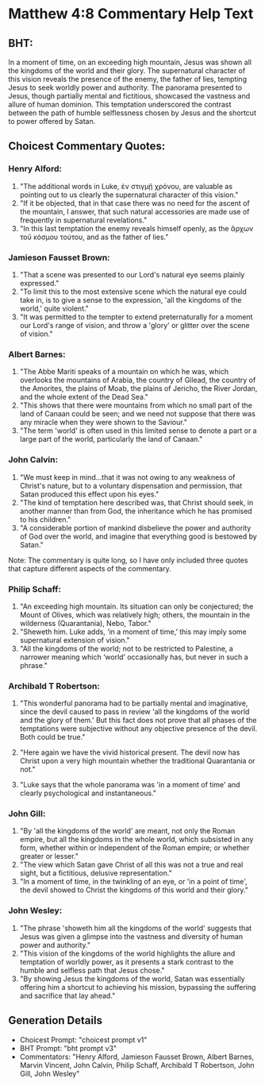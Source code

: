 # Matthew 4:8 Commentary Help Text

## BHT:
In a moment of time, on an exceeding high mountain, Jesus was shown all the kingdoms of the world and their glory. The supernatural character of this vision reveals the presence of the enemy, the father of lies, tempting Jesus to seek worldly power and authority. The panorama presented to Jesus, though partially mental and fictitious, showcased the vastness and allure of human dominion. This temptation underscored the contrast between the path of humble selflessness chosen by Jesus and the shortcut to power offered by Satan.

## Choicest Commentary Quotes:
### Henry Alford:
1. "The additional words in Luke, ἐν στιγμῇ χρόνου, are valuable as pointing out to us clearly the supernatural character of this vision."
2. "If it be objected, that in that case there was no need for the ascent of the mountain, I answer, that such natural accessories are made use of frequently in supernatural revelations."
3. "In this last temptation the enemy reveals himself openly, as the ἄρχων τοῦ κόσμου τούτου, and as the father of lies."

### Jamieson Fausset Brown:
1. "That a scene was presented to our Lord's natural eye seems plainly expressed."
2. "To limit this to the most extensive scene which the natural eye could take in, is to give a sense to the expression, 'all the kingdoms of the world,' quite violent."
3. "It was permitted to the tempter to extend preternaturally for a moment our Lord's range of vision, and throw a 'glory' or glitter over the scene of vision."

### Albert Barnes:
1. "The Abbe Mariti speaks of a mountain on which he was, which overlooks the mountains of Arabia, the country of Gilead, the country of the Amorites, the plains of Moab, the plains of Jericho, the River Jordan, and the whole extent of the Dead Sea." 
2. "This shows that there were mountains from which no small part of the land of Canaan could be seen; and we need not suppose that there was any miracle when they were shown to the Saviour." 
3. "The term 'world' is often used in this limited sense to denote a part or a large part of the world, particularly the land of Canaan."

### John Calvin:
1. "We must keep in mind...that it was not owing to any weakness of Christ's nature, but to a voluntary dispensation and permission, that Satan produced this effect upon his eyes."
2. "The kind of temptation here described was, that Christ should seek, in another manner than from God, the inheritance which he has promised to his children."
3. "A considerable portion of mankind disbelieve the power and authority of God over the world, and imagine that everything good is bestowed by Satan."

Note: The commentary is quite long, so I have only included three quotes that capture different aspects of the commentary.

### Philip Schaff:
1. "An exceeding high mountain. Its situation can only be conjectured; the Mount of Olives, which was relatively high; others, the mountain in the wilderness (Quarantania), Nebo, Tabor."
2. "Sheweth him. Luke adds, ‘in a moment of time,’ this may imply some supernatural extension of vision."
3. "All the kingdoms of the world; not to be restricted to Palestine, a narrower meaning which ‘world’ occasionally has, but never in such a phrase."

### Archibald T Robertson:
1. "This wonderful panorama had to be partially mental and imaginative, since the devil caused to pass in review 'all the kingdoms of the world and the glory of them.' But this fact does not prove that all phases of the temptations were subjective without any objective presence of the devil. Both could be true."

2. "Here again we have the vivid historical present. The devil now has Christ upon a very high mountain whether the traditional Quarantania or not."

3. "Luke says that the whole panorama was 'in a moment of time' and clearly psychological and instantaneous."

### John Gill:
1. "By 'all the kingdoms of the world' are meant, not only the Roman empire, but all the kingdoms in the whole world, which subsisted in any form, whether within or independent of the Roman empire; or whether greater or lesser."
2. "The view which Satan gave Christ of all this was not a true and real sight, but a fictitious, delusive representation."
3. "In a moment of time, in the twinkling of an eye, or 'in a point of time', the devil showed to Christ the kingdoms of this world and their glory."

### John Wesley:
1. "The phrase 'showeth him all the kingdoms of the world' suggests that Jesus was given a glimpse into the vastness and diversity of human power and authority."
2. "This vision of the kingdoms of the world highlights the allure and temptation of worldly power, as it presents a stark contrast to the humble and selfless path that Jesus chose."
3. "By showing Jesus the kingdoms of the world, Satan was essentially offering him a shortcut to achieving his mission, bypassing the suffering and sacrifice that lay ahead."


## Generation Details
- Choicest Prompt: "choicest prompt v1"
- BHT Prompt: "bht prompt v3"
- Commentators: "Henry Alford, Jamieson Fausset Brown, Albert Barnes, Marvin Vincent, John Calvin, Philip Schaff, Archibald T Robertson, John Gill, John Wesley"
